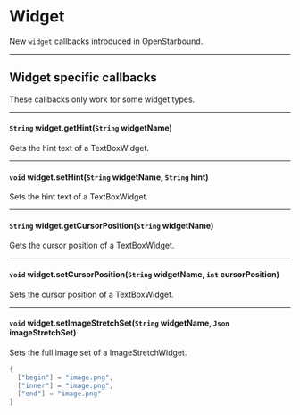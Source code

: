 # Widget

New `widget` callbacks introduced in OpenStarbound.

---

## Widget specific callbacks

These callbacks only work for some widget types.

---

#### `String` widget.getHint(`String` widgetName)

Gets the hint text of a TextBoxWidget.

---

#### `void` widget.setHint(`String` widgetName, `String` hint)

Sets the hint text of a TextBoxWidget.

---

#### `String` widget.getCursorPosition(`String` widgetName)

Gets the cursor position of a TextBoxWidget.

---

#### `void` widget.setCursorPosition(`String` widgetName, `int` cursorPosition)

Sets the cursor position of a TextBoxWidget.

---

#### `void` widget.setImageStretchSet(`String` widgetName, `Json` imageStretchSet)

Sets the full image set of a ImageStretchWidget.

```lua
{
  ["begin"] = "image.png",
  ["inner"] = "image.png",
  ["end"] = "image.png"
}
```

